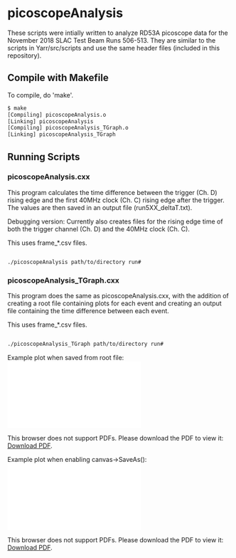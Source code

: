 # picoscopeAnalysis
These scripts were intially written to analyze RD53A picoscope data for the November 2018 SLAC Test Beam Runs 506-513. They are similar to the scripts in Yarr/src/scripts and use the same header files (included in this repository). 


## Compile with Makefile

To compile, do 'make'.

```bash
$ make
[Compiling] picoscopeAnalysis.o
[Linking] picoscopeAnalysis
[Compiling] picoscopeAnalysis_TGraph.o
[Linking] picoscopeAnalysis_TGraph
```

## Running Scripts

### picoscopeAnalysis.cxx

This program calculates the time difference between the trigger (Ch. D) rising edge and the first 40MHz clock (Ch. C) rising edge after the trigger. The values are then saved in an output file (run5XX\_deltaT.txt).

Debugging version: Currently also creates files for the rising edge time of both the trigger channel (Ch. D) and the 40MHz clock (Ch. C). 


This uses frame\_\*.csv files.

```bash

./picoscopeAnalysis path/to/directory run#

```


### picoscopeAnalysis_TGraph.cxx

This program does the same as picoscopeAnalysis.cxx, with the addition of creating a root file containing plots for each event and creating an output file containing the time difference between each event.

This uses frame\_\*.csv files.

```bash

./picoscopeAnalysis_TGraph path/to/directory run#

```

Example plot when saved from root file:
<object data="Images/PicoscopeAnalysisPlot_RootFileExample.pdf" type="application/pdf" width="700px">
	<embed src="Images/PicoscopeAnalysisPlot_RootFileExample.pdf">
		<p> This browser does not support PDFs. Please download the PDF to view it: <a href="Images/PicoscopeAnalysisPlot_RootFileExample.pdf"> Download PDF</a>.</p>
	</embed>
</object>

Example plot when enabling canvas->SaveAs():
<object data="Images/PicoscopeAnalysisPlot_SaveExample.pdf" type="application/pdf" width="700px">
        <embed src="Images/PicoscopeAnalysisPlot_SaveExample.pdf">
                <p> This browser does not support PDFs. Please download the PDF to view it: <a href="Images/PicoscopeAnalysisPlot_RootFileExample.pdf"> Download PDF</a>.</p>
        </embed>
</object>

